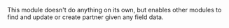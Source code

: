 This module doesn't do anything on its own, but enables other modules to
find and update or create partner given any field data.
